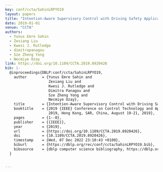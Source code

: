```yaml
---
key: conf/ccta/SahinLRPYO19
layout: papers
title: "Intention-Aware Supervisory Control with Driving Safety Applications."
date: 2019-01-01
venue: "CCTA"
authors:
  - Yunus Emre Sahin
  - Zexiang Liu
  - Kwesi J. Rutledge
  - dimitrapanagou
  - Sze Zheng Yong
  - Necmiye Ozay
link: https://doi.org/10.1109/CCTA.2019.8920426
bib: |-
  @inproceedings{DBLP:conf/ccta/SahinLRPYO19,
    author       = {Yunus Emre Sahin and
                    Zexiang Liu and
                    Kwesi J. Rutledge and
                    Dimitra Panagou and
                    Sze Zheng Yong and
                    Necmiye Ozay},
    title        = {Intention-Aware Supervisory Control with Driving Safety Applications},
    booktitle    = {2019 {IEEE} Conference on Control Technology and Applications, {CCTA}
                    2019, Hong Kong, SAR, China, August 19-21, 2019},
    pages        = {1--8},
    publisher    = {{IEEE}},
    year         = {2019},
    url          = {https://doi.org/10.1109/CCTA.2019.8920426},
    doi          = {10.1109/CCTA.2019.8920426},
    timestamp    = {Wed, 07 Dec 2022 23:10:43 +0100},
    biburl       = {https://dblp.org/rec/conf/ccta/SahinLRPYO19.bib},
    bibsource    = {dblp computer science bibliography, https://dblp.org}
  }


---
```


